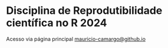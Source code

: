 # Disciplina de Reprodutibilidade científica no R 2024

Acesso via página principal mauricio-camargo@github.io

